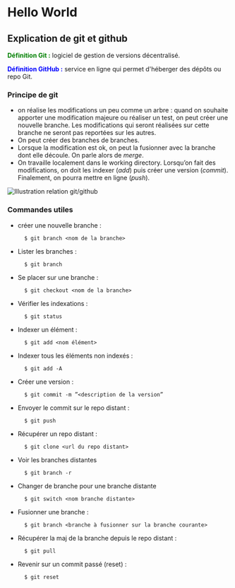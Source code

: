 # Hello World

## Explication de git et github

<span style="color:green">**Définition Git :**</span> logiciel de gestion de versions décentralisé.

<span style="color:blue">**Définition GitHub :**</span> service en ligne qui permet d'héberger des dépôts ou repo Git.

### Principe de git
- on réalise les modifications un peu comme un arbre : quand on souhaite apporter une modification majeure ou réaliser un test, on peut créer une nouvelle branche. Les modifications qui seront réalisées sur cette branche ne seront pas reportées sur les autres.
- On peut créer des branches de branches.
- Lorsque la modification est ok, on peut la fusionner avec la branche dont elle découle. On parle alors de *merge*.
- On travaille localement dans le working directory. Lorsqu’on fait des modifications, on doit les indexer (*add*) puis créer une version (*commit*). Finalement, on pourra mettre en ligne (*push*).

![Illustration relation git/github](https://user.oc-static.com/upload/2021/10/05/16334576106761_image27.png)

### Commandes utiles
- créer une nouvelle branche :
    
 		$ git branch <nom de la branche>
        
- Lister les branches :

		$ git branch
		
- Se placer sur une branche :
        
        $ git checkout <nom de la branche>
        
- Vérifier les indexations : 
        
        $ git status 
        
- Indexer un élément : 
        
        $ git add <nom élément>
        
- Indexer tous les éléments non indexés : 
        
        $ git add -A
        
- Créer une version : 
        
        $ git commit -m ”<description de la version”
        
- Envoyer le commit sur le repo distant : 
        
        $ git push
        
- Récupérer un repo distant : 
        
        $ git clone <url du repo distant>

- Voir les branches distantes
        
        $ git branch -r

- Changer de branche pour une branche distante
        
        $ git switch <nom branche distante>

- Fusionner une branche : 
        
        $ git branch <branche à fusionner sur la branche courante>
        
- Récupérer la maj de la branche depuis le repo distant : 
        
        $ git pull
        
- Revenir sur un commit passé (reset) : 
        
        $ git reset

